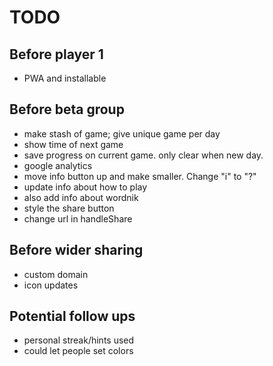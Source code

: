 # TODO

## Before player 1

- PWA and installable

## Before beta group

- make stash of game; give unique game per day
- show time of next game
- save progress on current game. only clear when new day.
- google analytics
- move info button up and make smaller. Change "i" to "?"
- update info about how to play
- also add info about wordnik
- style the share button
- change url in handleShare

## Before wider sharing

- custom domain
- icon updates

## Potential follow ups

- personal streak/hints used
- could let people set colors
